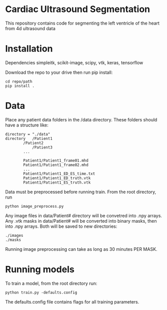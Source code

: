 # Cardiac Ultrasound Segmentation

This repository contains code for segmenting the left ventricle of the heart from 4d ultrasound data


# Installation
Dependencies
simpleitk, scikit-image, scipy, vtk, keras, tensorflow

Download the repo to your drive then run pip install:

	cd repo/path
	pip install .

# Data

Place any patient data folders in the /data directory.  These folders should have a structure like:

    directory = "./data"
    directory	/Patient1
    		/Patient2
             	/Patient3
	     	...
             
      		Patient1/Patient1_frame01.mhd
      		Patient1/Patient1_frame02.mhd
      		...
      		Patient1/Patient1_ED_ES_time.txt
      		Patient1/Patient1_ED_truth.vtk
      		Patient1/Patient1_ES_truth.vtk

Data must be preprocessed before running train.  From the root directory, run

	python image_preprocess.py

Any image files in data/Patient# directory will be convetred into .npy arrays.  Any .vtk masks in data/Patient# will be converted into binary masks, then into .npy arrays.  Both will be saved to new directories:

	./images
	./masks

Running image preprocessing can take as long as 30 minutes PER MASK.

# Running models

To train a model, from the root directory run:

	python train.py -defaults.config
    
The defaults.config file contains flags for all training parameters.
